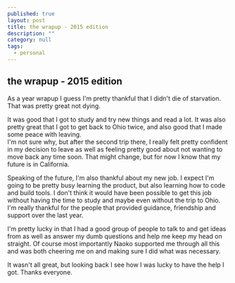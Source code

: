 ```yaml
---
published: true
layout: post
title: the wrapup - 2015 edition
description: ""
category: null
tags: 
  - personal
---
```



## the wrapup - 2015 edition

As a year wrapup I guess I'm pretty thankful that I didn't die of starvation.  That was pretty great not dying. 

It was good that I got to study and try new things and read a lot.  It was also pretty great that I got to get back to Ohio twice, and also good that I made some peace with leaving.  
I'm not sure why, but after the second trip there, I really felt pretty confident in my decision to leave as well as feeling pretty good about not wanting to move back any time soon.  That might change, but for now I know that my future is in California.  

Speaking of the future, I'm also thankful about my new job.  I expect I'm going to be pretty busy learning the product, but also learning how to code and build tools.  I don't think it would have been possible to get this job without having the time to study and maybe even without the trip to Ohio. 
I'm really thankful for the people that provided guidance, friendship and support over the last year.  

I'm pretty lucky in that I had a good group of people to talk to and get ideas from as well as answer my dumb questions and help me keep my head on straight. Of course most importantly Naoko supported me through all this and was both cheering me on and making sure I did what was necessary. 

It wasn't all great, but looking back I see how I was lucky to have the help I got.  Thanks everyone.
